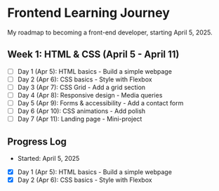 # Frontend Learning Journey
My roadmap to becoming a front-end developer, starting April 5, 2025.

## Week 1: HTML & CSS (April 5 - April 11)
- [ ] Day 1 (Apr 5): HTML basics - Build a simple webpage
- [ ] Day 2 (Apr 6): CSS basics - Style with Flexbox
- [ ] Day 3 (Apr 7): CSS Grid - Add a grid section
- [ ] Day 4 (Apr 8): Responsive design - Media queries
- [ ] Day 5 (Apr 9): Forms & accessibility - Add a contact form
- [ ] Day 6 (Apr 10): CSS animations - Add polish
- [ ] Day 7 (Apr 11): Landing page - Mini-project

## Progress Log
- Started: April 5, 2025
- [x] Day 1 (Apr 5): HTML basics - Build a simple webpage
- [x] Day 2 (Apr 6): CSS basics - Style with Flexbox
